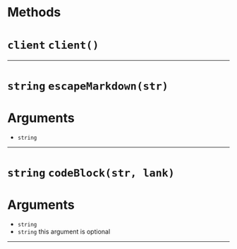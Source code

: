 # Methods
# `client` `client()`
---
# `string` `escapeMarkdown(str)`
# Arguments
* `string`   

---
# `string` `codeBlock(str, lank)`
# Arguments
* `string`   
* `string` this argument is optional   
  

---
